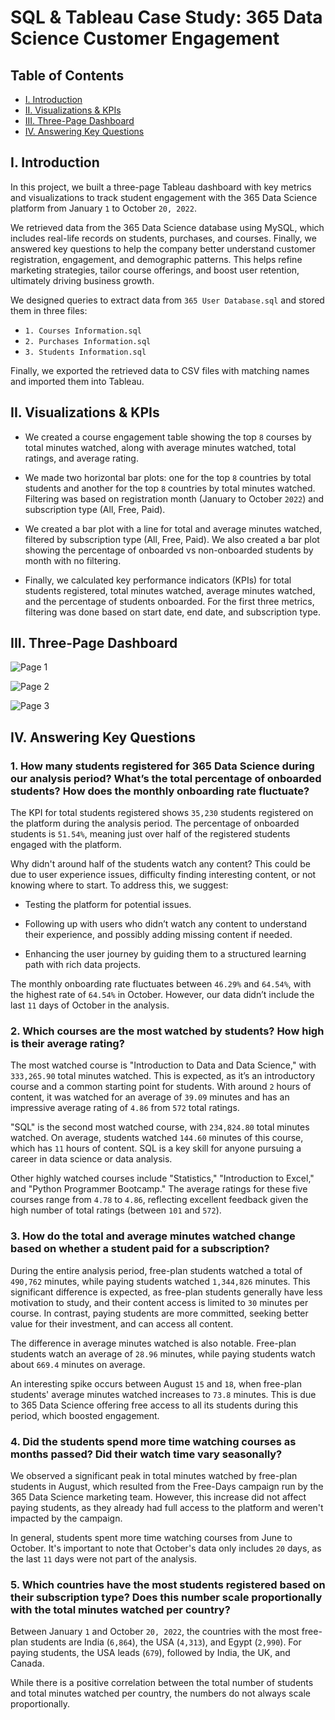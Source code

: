 # SQL & Tableau Case Study: 365 Data Science Customer Engagement


## Table of Contents
- [I. Introduction](#I.-Introduction)
- [II. Visualizations & KPIs](#II.-Visualizations-&-KPIs)
- [III. Three-Page Dashboard](#III.-Three-Page-Dashboard)
- [IV. Answering Key Questions](#IV.-Answering-Key-Questions)


## I. Introduction

In this project, we built a three-page Tableau dashboard with key metrics and visualizations to track student engagement with the 365 Data Science platform from January `1` to October `20, 2022`.

We retrieved data from the 365 Data Science database using MySQL, which includes real-life records on students, purchases, and courses. Finally, we answered key questions to help the company better understand customer registration, engagement, and demographic patterns. This helps refine marketing strategies, tailor course offerings, and boost user retention, ultimately driving business growth.

We designed queries to extract data from `365 User Database.sql` and stored them in three files:

- `1. Courses Information.sql`
- `2. Purchases Information.sql`
- `3. Students Information.sql`

Finally, we exported the retrieved data to CSV files with matching names and imported them into Tableau.


## II. Visualizations & KPIs

- We created a course engagement table showing the top `8` courses by total minutes watched, along with average minutes watched, total ratings, and average rating.

- We made two horizontal bar plots: one for the top `8` countries by total students and another for the top `8` countries by total minutes watched. Filtering was based on registration month (January to October `2022`) and subscription type (All, Free, Paid).

- We created a bar plot with a line for total and average minutes watched, filtered by subscription type (All, Free, Paid). We also created a bar plot showing the percentage of onboarded vs non-onboarded students by month with no filtering.

- Finally, we calculated key performance indicators (KPIs) for total students registered, total minutes watched, average minutes watched, and the percentage of students onboarded. For the first three metrics, filtering was done based on start date, end date, and subscription type.


## III. Three-Page Dashboard

![Page 1](https://github.com/user-attachments/assets/94c29ddd-1918-4cdd-b789-688cbbd4fad2)

![Page 2](https://github.com/user-attachments/assets/256e6a2b-4534-4f7a-bdf3-87d94e38e86f)

![Page 3](https://github.com/user-attachments/assets/d42ce055-9cca-47ec-b634-672322caafd8)


## IV. Answering Key Questions


### 1. How many students registered for 365 Data Science during our analysis period? What’s the total percentage of onboarded students? How does the monthly onboarding rate fluctuate?

The KPI for total students registered shows `35,230` students registered on the platform during the analysis period. The percentage of onboarded students is `51.54%`, meaning just over half of the registered students engaged with the platform.

Why didn't around half of the students watch any content? This could be due to user experience issues, difficulty finding interesting content, or not knowing where to start. To address this, we suggest:

-	Testing the platform for potential issues.

-	Following up with users who didn’t watch any content to understand their experience, and possibly adding missing content if needed.

-	Enhancing the user journey by guiding them to a structured learning path with rich data projects.

The monthly onboarding rate fluctuates between `46.29%` and `64.54%`, with the highest rate of `64.54%` in October. However, our data didn’t include the last `11` days of October in the analysis.


### 2. Which courses are the most watched by students? How high is their average rating?

The most watched course is "Introduction to Data and Data Science," with `333,265.90` total minutes watched. This is expected, as it’s an introductory course and a common starting point for students. With around `2` hours of content, it was watched for an average of `39.09` minutes and has an impressive average rating of `4.86` from `572` total ratings.

"SQL" is the second most watched course, with `234,824.80` total minutes watched. On average, students watched `144.60` minutes of this course, which has `11` hours of content. SQL is a key skill for anyone pursuing a career in data science or data analysis.

Other highly watched courses include "Statistics," "Introduction to Excel," and "Python Programmer Bootcamp." The average ratings for these five courses range from `4.78` to `4.86`, reflecting excellent feedback given the high number of total ratings (between `101` and `572`).


### 3. How do the total and average minutes watched change based on whether a student paid for a subscription?

During the entire analysis period, free-plan students watched a total of `490,762` minutes, while paying students watched `1,344,826` minutes. This significant difference is expected, as free-plan students generally have less motivation to study, and their content access is limited to `30` minutes per course. In contrast, paying students are more committed, seeking better value for their investment, and can access all content.

The difference in average minutes watched is also notable. Free-plan students watch an average of `28.96` minutes, while paying students watch about `669.4` minutes on average.

An interesting spike occurs between August `15` and `18`, when free-plan students' average minutes watched increases to `73.8` minutes. This is due to 365 Data Science offering free access to all its students during this period, which boosted engagement.


### 4. Did the students spend more time watching courses as months passed? Did their watch time vary seasonally?

We observed a significant peak in total minutes watched by free-plan students in August, which resulted from the Free-Days campaign run by the 365 Data Science marketing team. However, this increase did not affect paying students, as they already had full access to the platform and weren't impacted by the campaign.

In general, students spent more time watching courses from June to October. It's important to note that October's data only includes `20` days, as the last `11` days were not part of the analysis.


### 5. Which countries have the most students registered based on their subscription type? Does this number scale proportionally with the total minutes watched per country?

Between January `1` and October `20, 2022`, the countries with the most free-plan students are India (`6,864`), the USA (`4,313`), and Egypt (`2,990`). For paying students, the USA leads (`679`), followed by India, the UK, and Canada.

While there is a positive correlation between the total number of students and total minutes watched per country, the numbers do not always scale proportionally.
